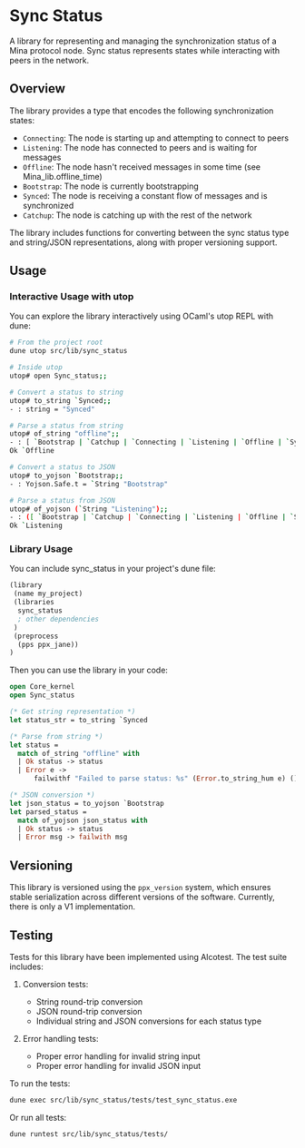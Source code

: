 # Sync Status

A library for representing and managing the synchronization status of a Mina
protocol node. Sync status represents states while interacting with peers in the
network.

## Overview

The library provides a type that encodes the following synchronization states:

- `Connecting`: The node is starting up and attempting to connect to peers
- `Listening`: The node has connected to peers and is waiting for messages
- `Offline`: The node hasn't received messages in some time (see
  Mina_lib.offline_time)
- `Bootstrap`: The node is currently bootstrapping
- `Synced`: The node is receiving a constant flow of messages and is
  synchronized
- `Catchup`: The node is catching up with the rest of the network

The library includes functions for converting between the sync status type and
string/JSON representations, along with proper versioning support.

## Usage

### Interactive Usage with utop

You can explore the library interactively using OCaml's utop REPL with dune:

```bash
# From the project root
dune utop src/lib/sync_status

# Inside utop
utop# open Sync_status;;

# Convert a status to string
utop# to_string `Synced;;
- : string = "Synced"

# Parse a status from string
utop# of_string "offline";;
- : [ `Bootstrap | `Catchup | `Connecting | `Listening | `Offline | `Synced ] Core_kernel.Or_error.t =
Ok `Offline

# Convert a status to JSON
utop# to_yojson `Bootstrap;;
- : Yojson.Safe.t = `String "Bootstrap"

# Parse a status from JSON
utop# of_yojson (`String "Listening");;
- : ([ `Bootstrap | `Catchup | `Connecting | `Listening | `Offline | `Synced ], string) result =
Ok `Listening
```

### Library Usage

You can include sync_status in your project's dune file:

```lisp
(library
 (name my_project)
 (libraries
  sync_status
  ; other dependencies
 )
 (preprocess
  (pps ppx_jane))
)
```

Then you can use the library in your code:

```ocaml
open Core_kernel
open Sync_status

(* Get string representation *)
let status_str = to_string `Synced

(* Parse from string *)
let status =
  match of_string "offline" with
  | Ok status -> status
  | Error e ->
      failwithf "Failed to parse status: %s" (Error.to_string_hum e) ()

(* JSON conversion *)
let json_status = to_yojson `Bootstrap
let parsed_status =
  match of_yojson json_status with
  | Ok status -> status
  | Error msg -> failwith msg
```

## Versioning

This library is versioned using the `ppx_version` system, which ensures stable
serialization across different versions of the software. Currently, there is
only a V1 implementation.

## Testing

Tests for this library have been implemented using Alcotest. The test suite
includes:

1. Conversion tests:
   - String round-trip conversion
   - JSON round-trip conversion
   - Individual string and JSON conversions for each status type

2. Error handling tests:
   - Proper error handling for invalid string input
   - Proper error handling for invalid JSON input

To run the tests:

```bash
dune exec src/lib/sync_status/tests/test_sync_status.exe
```

Or run all tests:

```bash
dune runtest src/lib/sync_status/tests/
```

